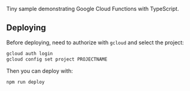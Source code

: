 Tiny sample demonstrating Google Cloud Functions with TypeScript.

## Deploying

Before deploying, need to authorize with `gcloud` and select the project:

```sh
gcloud auth login
gcloud config set project PROJECTNAME
```

Then you can deploy with:

```sh
npm run deploy
```
